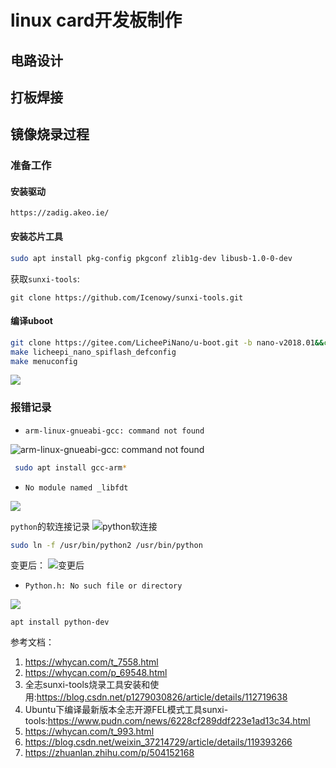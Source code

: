 # linux card开发板制作

## 电路设计



## 打板焊接


## 镜像烧录过程

### 准备工作

#### 安装驱动

```
https://zadig.akeo.ie/
```

#### 安装芯片工具

```sh
sudo apt install pkg-config pkgconf zlib1g-dev libusb-1.0-0-dev
```

获取`sunxi-tools`:

```
git clone https://github.com/Icenowy/sunxi-tools.git
```


#### 编译uboot

```sh
git clone https://gitee.com/LicheePiNano/u-boot.git -b nano-v2018.01&&cd u-boot
make licheepi_nano_spiflash_defconfig
make menuconfig
```


![](https://syske-pic-bed.oss-cn-hangzhou.aliyuncs.com/imgs/20221226210230.png)



### 报错记录

- `arm-linux-gnueabi-gcc: command not found`

![arm-linux-gnueabi-gcc: command not found](https://syske-pic-bed.oss-cn-hangzhou.aliyuncs.com/imgs/20221227215448.png)

```sh
 sudo apt install gcc-arm*
```

- `No module named _libfdt`

![](https://syske-pic-bed.oss-cn-hangzhou.aliyuncs.com/imgs/20221227214530.png)


`python`的软连接记录
![python软连接](https://syske-pic-bed.oss-cn-hangzhou.aliyuncs.com/imgs/20221227214750.png)

```sh
sudo ln -f /usr/bin/python2 /usr/bin/python
```

变更后：
![变更后](https://syske-pic-bed.oss-cn-hangzhou.aliyuncs.com/imgs/20221227214905.png)

- `Python.h: No such file or directory`

![](https://syske-pic-bed.oss-cn-hangzhou.aliyuncs.com/imgs/20221227214411.png)

```
apt install python-dev
```





参考文档：

1. <https://whycan.com/t_7558.html> 
2. <https://whycan.com/p_69548.html>
3. 全志sunxi-tools烧录工具安装和使用:<https://blog.csdn.net/p1279030826/article/details/112719638>
4. Ubuntu下编译最新版本全志开源FEL模式工具sunxi-tools:<https://www.pudn.com/news/6228cf289ddf223e1ad13c34.html>
5. <https://whycan.com/t_993.html>
6. <https://blog.csdn.net/weixin_37214729/article/details/119393266>
7. <https://zhuanlan.zhihu.com/p/504152168>
